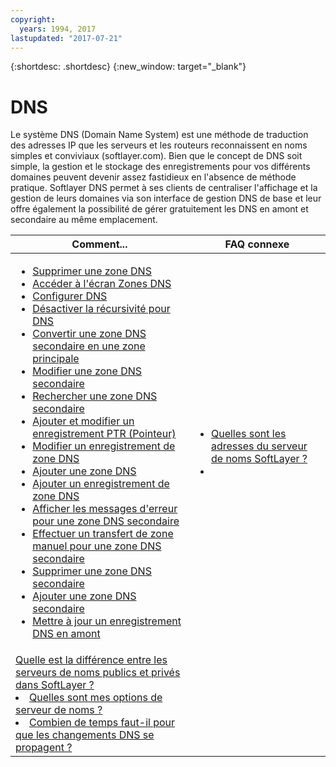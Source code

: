```yaml
---
copyright:
  years: 1994, 2017
lastupdated: "2017-07-21"
---
```


{:shortdesc: .shortdesc}
{:new_window: target="_blank"}

# DNS

Le système DNS (Domain Name System) est une méthode de traduction des adresses IP que les serveurs et les routeurs reconnaissent en noms simples et conviviaux (softlayer.com). Bien que le concept de DNS soit simple, la gestion et le stockage des enregistrements pour vos différents domaines peuvent devenir assez fastidieux en l'absence de méthode pratique. Softlayer DNS permet à ses clients de centraliser l'affichage et la gestion de leurs domaines via son interface de gestion DNS de base et leur offre également la possibilité de gérer gratuitement les DNS en amont et secondaire au même emplacement. 

|Comment...|FAQ connexe|
|---|---|
|<ul><li><a href="delete-dns-zone.html">Supprimer une zone DNS</a></li><li><a href="access-dns-zones-screen.html">Accéder à l'écran Zones DNS</a></li><li><a href="configure-dns.html">Configurer DNS</a></li><li><a href="disable-recursion-dns.html">Désactiver la récursivité pour DNS</a></li><li><a href="convert-secondary-dns-zone-primary-zone.html">Convertir une zone DNS secondaire en une zone principale</a></li><li><a href="edit-secondary-dns-zone.html">Modifier une zone DNS secondaire</a></li><li><a href="search-secondary-dns-zone.html">Rechercher une zone DNS secondaire</a></li><li><a href="add-and-edit-ptr-pointer-record.html">Ajouter et modifier un enregistrement PTR (Pointeur)</a></li><li><a href="edit-dns-zone-record.html">Modifier un enregistrement de zone DNS</a></li><li><a href="add-dns-zone.html">Ajouter une zone DNS </a></li><li><a href="add-dns-zone-record.html">Ajouter un enregistrement de zone DNS</a></li><li><a href="view-error-messages-secondary-dns-zone.html">Afficher les messages d'erreur pour une zone DNS secondaire</a></li><li><a href="make-manual-zone-transfer-secondary-dns-zone.html">Effectuer un transfert de zone manuel pour une zone DNS secondaire</a></li><li><a href="delete-secondary-dns-zone.html">Supprimer une zone DNS secondaire</a></li><li><a href="add-secondary-dns-zone.html">Ajouter une zone DNS secondaire </a></li><li><a href="update-reverse-dns-record.html">Mettre à jour un enregistrement DNS en amont</a></li></ul>|<ul><li><a href="dns-faqs.html#26">Quelles sont les adresses du serveur de noms SoftLayer ?</a></li><li>
<a href="dns-faqs.html#27">Quelle est la différence entre les serveurs de noms publics et privés dans SoftLayer ?</a></li><li><a href="dns-faqs.html#28">Quelles sont mes options de serveur de noms ?</a></li><li><a href="dns-faqs.html#29">Combien de temps faut-il pour que les changements DNS se propagent ?</a></li></ul>|
